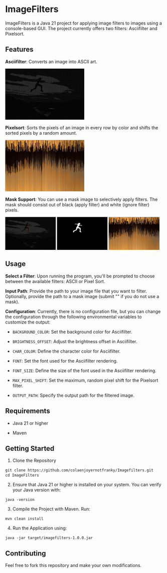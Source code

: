 # ImageFilters

ImageFilters is a Java 21 project for applying image filters to images using a console-based GUI. The project currently offers two filters: Asciifilter and Pixelsort.

## Features

**Asciifilter**: Converts an image into ASCII art.

<img src="example_ascii_nomask.png" style="width: 50%;" />

**Pixelsort**: Sorts the pixels of an image in every row by color and shifts the sorted pixels by a random amount.

<img src="example_sorted_nomask.png" style="width: 50%;" />

**Mask Support**: You can use a mask image to selectively apply filters. The mask should consist out of black (apply filter) and white (ignore filter) pixels.

<img src="example_ascii_withmask.png" style="width: 32%;" /> <img src="example_mask.jpg" style="width: 32%;" /> <img src="example_sorted_withmask.png" style="width: 32%;" />

## Usage

**Select a Filter**: Upon running the program, you'll be prompted to choose between the available filters: ASCII or Pixel Sort.

**Input Path**: Provide the path to your image file that you want to filter. Optionally, provide the path to a mask image (submit "" if you do not use a mask).

**Configuration**: Currently, there is no configuration file, but you can change the configuration through the following environmental variables to customize the output:

* ```BACKGROUND_COLOR```: Set the background color for Asciifilter.

* ```BRIGHTNESS_OFFSET```: Adjust the brightness offset in Asciifilter.

* ```CHAR_COLOR```: Define the character color for Asciifilter.

* ```FONT```: Set the font used for the Asciifilter rendering.

* ```FONT_SIZE```: Define the size of the font used in the Asciifilter rendering.

* ```MAX_PIXEL_SHIFT```: Set the maximum, random pixel shift for the Pixelsort filter.

* ```OUTPUT_PATH```: Specify the output path for the filtered image.

## Requirements

* Java 21 or higher

* Maven

## Getting Started

1. Clone the Repository
```
git clone https://github.com/colaenjoyernotfranky/Imagefilters.git
cd ImageFilters
```

2. Ensure that Java 21 or higher is installed on your system. You can verify your Java version with:
```
java -version
```

3. Compile the Project with Maven. Run:
```
mvn clean install
```

4. Run the Application using:
```
java -jar target/imagefilters-1.0.0.jar
```

## Contributing

Feel free to fork this repository and make your own modifications.

